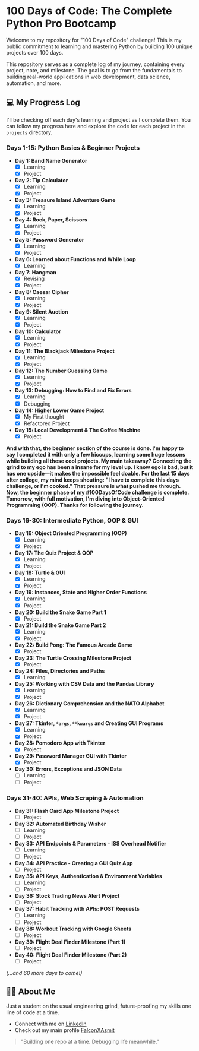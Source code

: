 # 100 Days of Code: The Complete Python Pro Bootcamp

Welcome to my repository for "100 Days of Code" challenge! This is my public commitment to learning and mastering Python by building 100 unique projects over 100 days.

This repository serves as a complete log of my journey, containing every project, note, and milestone. The goal is to go from the fundamentals to building real-world applications in web development, data science, automation, and more.

## 💻 My Progress Log

I'll be checking off each day's learning and project as I complete them. You can follow my progress here and explore the code for each project in the `projects` directory.

### Days 1-15: Python Basics & Beginner Projects

* **Day 1: Band Name Generator**
    * [x] Learning
    * [x] Project
* **Day 2: Tip Calculator**
    * [x] Learning
    * [x] Project
* **Day 3: Treasure Island Adventure Game**
    * [x] Learning
    * [x] Project
* **Day 4: Rock, Paper, Scissors**
    * [x] Learning
    * [x] Project
* **Day 5: Password Generator**
    * [x] Learning
    * [x] Project
* **Day 6: Learned about Functions and While Loop**
    * [x] Learning
* **Day 7: Hangman**
    * [x] Revising
    * [x] Project
* **Day 8: Caesar Cipher**
    * [x] Learning
    * [x] Project
* **Day 9: Silent Auction**
    * [x] Learning
    * [x] Project
* **Day 10: Calculator**
    * [x] Learning
    * [x] Project
* **Day 11: The Blackjack Milestone Project**
    * [x] Learning
    * [x] Project
* **Day 12: The Number Guessing Game**
    * [x] Learning
    * [x] Project
* **Day 13: Debugging: How to Find and Fix Errors**
    * [x] Learning
    * [x] Debugging
* **Day 14: Higher Lower Game Project**
    * [x] My First thought
    * [x] Refactored Project
* **Day 15: Local Development & The Coffee Machine**
    * [x] Project

**And with that, the beginner section of the course is done. I'm happy to say I completed it with only a few hiccups, learning some huge lessons while building all these cool projects. My main takeaway? Connecting the grind to my ego has been a insane for my level up. I know ego is bad, but it has one upside—it makes the impossible feel doable. For the last 15 days after college, my mind keeps shouting: "I have to complete this days challenge, or I'm cooked." That pressure is what pushed me through. Now, the beginner phase of my #100DaysOfCode challenge is complete. Tomorrow, with full motivation, I'm diving into Object-Oriented Programming (OOP). Thanks for following the journey.**

### Days 16-30: Intermediate Python, OOP & GUI

* **Day 16: Object Oriented Programming (OOP)**
    * [x] Learning
    * [x] Project
* **Day 17: The Quiz Project & OOP**
    * [x] Learning
    * [x] Project
* **Day 18: Turtle & GUI**
    * [x] Learning
    * [x] Project
* **Day 19: Instances, State and Higher Order Functions**
    * [x] Learning
    * [x] Project
* **Day 20: Build the Snake Game Part 1**
    * [x] Project
* **Day 21: Build the Snake Game Part 2**
    * [x] Learning
    * [x] Project
* **Day 22: Build Pong: The Famous Arcade Game**
    * [x] Project
* **Day 23: The Turtle Crossing Milestone Project**
    * [x] Project
* **Day 24: Files, Directories and Paths**
    * [x] Learning
* **Day 25: Working with CSV Data and the Pandas Library**
    * [x] Learning
    * [x] Project
* **Day 26: Dictionary Comprehension and the NATO Alphabet**
    * [x] Learning
    * [x] Project
* **Day 27: Tkinter, `*args`, `**kwargs` and Creating GUI Programs**
    * [x] Learning
    * [x] Project
* **Day 28: Pomodoro App with Tkinter**
    * [x] Project
* **Day 29: Password Manager GUI with Tkinter**
    * [x] Project
* **Day 30: Errors, Exceptions and JSON Data**
    * [ ] Learning
    * [ ] Project

### Days 31-40: APIs, Web Scraping & Automation

* **Day 31: Flash Card App Milestone Project**
    * [ ] Project
* **Day 32: Automated Birthday Wisher**
    * [ ] Learning
    * [ ] Project
* **Day 33: API Endpoints & Parameters - ISS Overhead Notifier**
    * [ ] Learning
    * [ ] Project
* **Day 34: API Practice - Creating a GUI Quiz App**
    * [ ] Project
* **Day 35: API Keys, Authentication & Environment Variables**
    * [ ] Learning
    * [ ] Project
* **Day 36: Stock Trading News Alert Project**
    * [ ] Project
* **Day 37: Habit Tracking with APIs: POST Requests**
    * [ ] Learning
    * [ ] Project
* **Day 38: Workout Tracking with Google Sheets**
    * [ ] Project
* **Day 39: Flight Deal Finder Milestone (Part 1)**
    * [ ] Project
* **Day 40: Flight Deal Finder Milestone (Part 2)**
    * [ ] Project

*(...and 60 more days to come!)*

## 👨‍💻 About Me

Just a student on the usual engineering grind, future-proofing my skills one line of code at a time.

* Connect with me on [LinkedIn](https://www.linkedin.com/in/asmit-kumar-394097330/)
* Check out my main profile [FalconXAsmit](https://github.com/FalconXAsmit)

> "Building one repo at a time. Debugging life meanwhile."